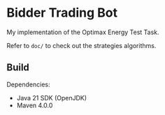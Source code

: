 # Bidder Trading Bot

My implementation of the Optimax Energy Test Task.

Refer to `doc/` to check out the strategies algorithms. 

## Build
Dependencies:
- Java 21 SDK (OpenJDK)
- Maven 4.0.0